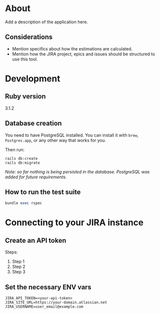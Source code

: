 # About

Add a description of the application here.

## Considerations
* Mention specifics about how the estimations are calculated.
* Mention how the JIRA project, epics and issues should be structured to use this tool.


# Development
## Ruby version
3.1.2

## Database creation
You need to have PostgreSQL installed. You can install it with `brew`, `Postgres.app`, or any other way that works for you.

Then run:

```
rails db:create
rails db:migrate
```

_Note: so far nothing is being persisted in the database. PostgreSQL was added for future requirements._

## How to run the test suite
```ruby
bundle exec rspec
```


# Connecting to your JIRA instance

## Create an API token
Steps:
1. Step 1
2. Step 2
3. Step 3

## Set the necessary ENV vars
```
JIRA_API_TOKEN=<your-api-token>
JIRA_SITE_URL=https://your-domain.atlassian.net
JIRA_USERNAME=user_email@example.com
```

